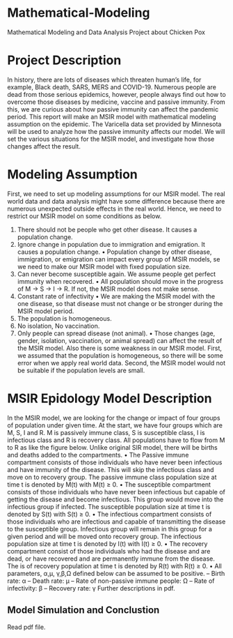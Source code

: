 # Mathematical-Modeling
Mathematical Modeling and Data Analysis Project about Chicken Pox

# Project Description
In history, there are lots of diseases which threaten human’s life, for example, Black death, SARS, MERS and
COVID-19. Numerous people are dead from those serious epidemics, however, people always find out how to overcome those diseases by medicine, vaccine and passive immunity. From this, we are curious about how passive immunity can affect the pandemic period. This report will make an MSIR model with mathematical modeling assumption
on the epidemic. The Varicella data set provided by Minnesota will be used to analyze how the passive immunity
affects our model. We will set the various situations for the MSIR model, and investigate how those changes affect the
result.

# Modeling Assumption
First, we need to set up modeling assumptions for our MSIR model. The real world data and data analysis might
have some difference because there are numerous unexpected outside effects in the real world. Hence, we need to
restrict our MSIR model on some conditions as below.
1. There should not be people who get other disease. It causes a population change.
2. Ignore change in population due to immigration and emigration. It causes a population change.
• Population change by other disease, immigration, or emigration can impact every group of MSIR models,
se we need to make our MSIR model with fixed population size.
3. Can never become susceptible again. We assume people get perfect immunity when recovered.
• All population should move in the progress of M → S → I → R. If not, the MSIR model does not make
sense.
4. Constant rate of infectivity
• We are making the MSIR model with the one disease, so that disease must not change or be stronger during
the MSIR model period.
5. The population is homogeneous.
6. No isolation, No vaccination.
7. Only people can spread disease (not animal).
• Those changes (age, gender, isolation, vaccination, or animal spread) can affect the result of the MSIR
model.
Also there is some weakness in our MSIR model. First, we assumed that the population is homogeneous, so there
will be some error when we apply real world data. Second, the MSIR model would not be suitable if the population
levels are small.

# MSIR Epidology Model Description
In the MSIR model, we are looking for the change or impact of four groups of population under given time. At the
start, we have four groups which are M, S, I and R. M is passively immune class, S is susceptible class, I is infectious
class and R is recovery class. All populations have to flow from M to R as like the figure below. Unlike original SIR
model, there will be births and deaths added to the compartments.
• The Passive immune compartment consists of those individuals who have never been infectious and have immunity of the disease. This will skip the infectious class and move on to recovery group. The passive immune
class population size at time t is denoted by M(t) with M(t) ≥ 0.
• The susceptible compartment consists of those individuals who have never been infectious but capable of getting
the disease and become infectious. This group would move into the infectious group if infected. The susceptible
population size at time t is denoted by S(t) with S(t) ≥ 0.
• The infectious compartment consists of those individuals who are infectious and capable of transmitting the
disease to the susceptible group. Infectious group will remain in this group for a given period and will be moved
onto recovery group. The infectious population size at time t is denoted by I(t) with I(t) ≥ 0.
• The recovery compartment consist of those individuals who had the disease and are dead, or have recovered
and are permanently immune from the disease. The is of recovery population at time t is denoted by R(t) with
R(t) ≥ 0.
• All parameters, α,µ, γ,β,Ω defined below can be assumed to be positive.
– Birth rate: α
– Death rate: µ
– Rate of non-passive immune people: Ω
– Rate of infectivity: β
– Recovery rate: γ
Further descriptions in pdf.

## Model Simulation and Conclustion
Read pdf file.
